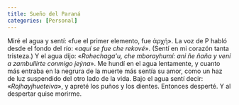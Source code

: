 ```yaml
---
title: Sueño del Paraná
categories: [Personal]
---
```


Miré el agua y sentí: «fue el primer elemento, fue ἀρχή». La voz de P habló
desde el fondo del río: «*aquí se fue che rekové*». (Sentí en mi corazón tanta
tristeza.) Y el agua dijo: «*Rohechaga'u, che mborayhumí: ani ñe ñaña y vení a
zambullirte conmigo jeýna*». Me hundí en el agua lentamente, y cuanto más
entraba en la negrura de la muerte más sentía su amor, como un haz de luz
suspendido del otro lado de la vida. Bajo el agua sentí decir:
«*Rojhayjhueteiva*», y apreté los puños y los dientes. Entonces desperté. Y al
despertar quise morirme.



